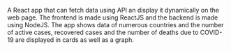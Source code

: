 A React app that can fetch data using API an display it dynamically on the web page. The frontend is made using ReactJS and the backend is made using NodeJS. The app shows data of numerous countries and the number of active cases, recovered cases and the number of deaths due to COVID-19 are displayed in cards as well as a graph.
